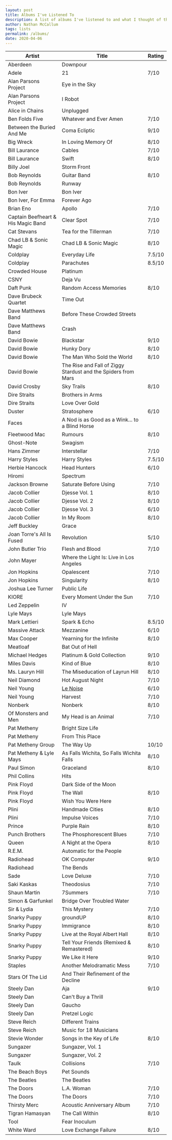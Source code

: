 ```yaml
---
layout: post
title: Albums I've Listened To
description: A list of albums I've listened to and what I thought of them.
author: Nathan McCallum
tags: lists
permalink: /albums/
date: 2020-04-06
---
```


| Artist | Title | Rating |
| ------ | ----- | ------ |
| Aberdeen | Downpour |
| Adele | 21 | 7/10 |
| Alan Parsons Project | Eye in the Sky |
| Alan Parsons Project | I Robot |
| Alice in Chains | Unplugged |
| Ben Folds Five | Whatever and Ever Amen | 7/10 |
| Between the Buried And Me | Coma Ecliptic | 9/10 |
| Big Wreck | In Loving Memory Of | 8/10 |
| Bill Laurance | Cables | 7/10 |
| Bill Laurance | Swift | 8/10 |
| Billy Joel | Storm Front |
| Bob Reynolds | Guitar Band | 8/10 |
| Bob Reynolds | Runway |
| Bon Iver | Bon Iver |
| Bon Iver, For Emma | Forever Ago |
| Brian Eno | Apollo | 7/10 |
| Captain Beefheart & His Magic Band | Clear Spot | 7/10 |
| Cat Stevans | Tea for the Tillerman | 7/10 |
| Chad LB & Sonic Magic | Chad LB & Sonic Magic | 8/10 |
| Coldplay | Everyday Life | 7.5/10 |
| Coldplay | Parachutes | 8.5/10 |
| Crowded House | Platinum |
| CSNY | Deja Vu |
| Daft Punk | Random Access Memories | 8/10 |
| Dave Brubeck Quartet | Time Out |
| Dave Matthews Band | Before These Crowded Streets |
| Dave Matthews Band | Crash |
| David Bowie | Blackstar | 9/10 |
| David Bowie | Hunky Dory | 8/10 |
| David Bowie | The Man Who Sold the World | 8/10 |
| David Bowie | The Rise and Fall of Ziggy Stardust and the Spiders from Mars |
| David Crosby | Sky Trails | 8/10 |
| Dire Straits | Brothers in Arms |
| Dire Straits | Love Over Gold |
| Duster | Stratosphere | 6/10 |
| Faces | A Nod is as Good as a Wink... to a Blind Horse |
| Fleetwood Mac | Rumours | 8/10 |
| Ghost-Note | Swagism |
| Hans Zimmer | Interstellar | 7/10 |
| Harry Styles | Harry Styles | 7.5/10 |
| Herbie Hancock | Head Hunters | 6/10 |
| Hiromi | Spectrum |
| Jackson Browne | Saturate Before Using | 7/10 |
| Jacob Collier | Djesse Vol. 1 | 8/10 |
| Jacob Collier | Djesse Vol. 2 | 8/10 |
| Jacob Collier | Djesse Vol. 3 | 6/10 |
| Jacob Collier | In My Room | 8/10 |
| Jeff Buckley | Grace |
| Joan Torre's All Is Fused | Revolution | 5/10 |
| John Butler Trio | Flesh and Blood | 7/10 |
| John Mayer | Where the Light Is: Live in Los Angeles |
| Jon Hopkins | Opalescent | 7/10 |
| Jon Hopkins | Singularity | 8/10 |
| Joshua Lee Turner | Public Life |
| KIORE | Every Moment Under the Sun | 7/10 |
| Led Zeppelin | IV |
| Lyle Mays | Lyle Mays |
| Mark Lettieri | Spark & Echo | 8.5/10
| Massive Attack | Mezzanine | 6/10 |
| Max Cooper | Yearning for the Infinite | 8/10 |
| Meatloaf | Bat Out of Hell |
| Michael Hedges | Platinum & Gold Collection | 9/10 |
| Miles Davis | Kind of Blue | 8/10 |
| Ms. Lauryn Hill | The Miseducation of Layrun Hill | 8/10 |
| Neil Diamond | Hot August Night | 7/10 |
| Neil Young | [Le Noise](/albums/le-noise) | 6/10 |
| Neil Young | Harvest | 7/10 |
| Nonberk | Nonberk | 8/10 |
| Of Monsters and Men | My Head is an Animal | 7/10 |
| Pat Metheny | Bright Size Life |
| Pat Metheny | From This Place |
| Pat Metheny Group | The Way Up | 10/10 |
| Pat Metheny & Lyle Mays | As Falls Wichita, So Falls Wichita Falls | 8/10 |
| Paul Simon | Graceland | 8/10 |
| Phil Collins | Hits |
| Pink Floyd | Dark Side of the Moon |
| Pink Floyd | The Wall | 8/10 |
| Pink Floyd | Wish You Were Here |
| Plini | Handmade Cities | 8/10 |
| Plini | Impulse Voices | 7/10 |
| Prince | Purple Rain | 8/10 |
| Punch Brothers | The Phosphorescent Blues | 7/10 |
| Queen | A Night at the Opera | 8/10 |
| R.E.M. | Automatic for the People |
| Radiohead | OK Computer | 9/10 |
| Radiohead | The Bends |
| Sade | Love Deluxe | 7/10 |
| Saki Kaskas | Theodosius | 7/10 |
| Shaun Martin | 7Summers | 7/10 |
| Simon & Garfunkel | Bridge Over Troubled Water |
| Sir & Lydia | This Mystery | 7/10 |
| Snarky Puppy | groundUP | 8/10 |
| Snarky Puppy | Immigrance | 8/10 |
| Snarky Puppy | Live at the Royal Albert Hall | 8/10 |
| Snarky Puppy | Tell Your Friends (Remixed & Remastered) | 8/10 |
| Snarky Puppy | We Like it Here | 9/10 |
| Staples | Another Melodramatic Mess | 7/10 |
| Stars Of The Lid | And Their Refinement of the Decline |
| Steely Dan | Aja | 9/10 |
| Steely Dan | Can't Buy a Thrill |
| Steely Dan | Gaucho |
| Steely Dan | Pretzel Logic |
| Steve Reich | Different Trains |
| Steve Reich | Music for 18 Musicians |
| Stevie Wonder | Songs in the Key of Life | 8/10 |
| Sungazer | Sungazer, Vol. 1 |
| Sungazer | Sungazer, Vol. 2 |
| Taulk | Collisions | 7/10 |
| The Beach Boys | Pet Sounds |
| The Beatles | The Beatles |
| The Doors | L.A. Woman | 7/10 |
| The Doors | The Doors | 7/10 |
| Thirsty Merc | Acoustic Anniversary Album | 7/10 |
| Tigran Hamasyan | The Call Within | 8/10 |
| Tool | Fear Inoculum |
| White Ward | Love Exchange Failure | 8/10 |
